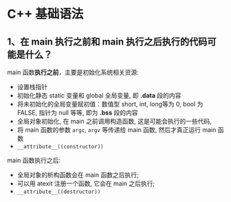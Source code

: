# C++ 基础语法

## 1、在 main 执行之前和 main 执行之后执行的代码可能是什么？

main 函数**执行之前**，主要是初始化系统相关资源:

+ 设置栈指针
+ 初始化静态 static 变量和 global 全局变量, 即 **.data** 段的内容
+ 将未初始化的全局变量赋初值：数值型 short, int, long等为 0,  bool 为 FALSE, 指针为 null 等等, 即为 **.bss** 段的内容
+ 全局对象初始化, 在 main 之前调用构造函数, 这是可能会执行的一些代码,
+ 将 main 函数的参数 `argc`, `argv` 等传递给 main 函数, 然后才真正运行 main 函数
+ `__attribute__((constructor))`

main 函数执行之后:

+ 全局对象的析构函数会在 main 函数之后执行;
+ 可以用 atexit 注册一个函数, 它会在 main 之后执行;
+ `__attribute__((destructor))`
